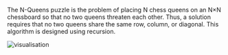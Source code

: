 The N-Queens puzzle is the problem of placing N chess queens on an N×N chessboard so that no two queens threaten each other. Thus, a solution requires that no two queens share the same row, column, or diagonal.
This algorithm is designed using recursion.

![visualisation](https://github.com/user-attachments/assets/59b88719-e640-47ca-a9dc-07a767aa1dab)


